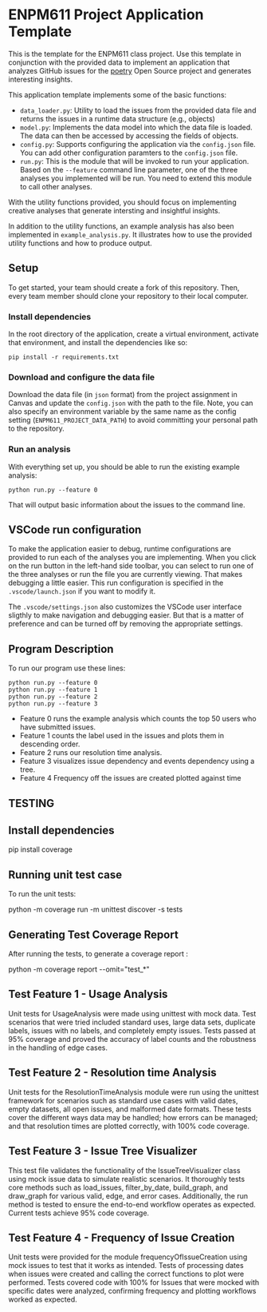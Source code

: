 # ENPM611 Project Application Template

This is the template for the ENPM611 class project. Use this template in conjunction with the provided data to implement an application that analyzes GitHub issues for the [poetry](https://github.com/python-poetry/poetry/issues) Open Source project and generates interesting insights.

This application template implements some of the basic functions:

- `data_loader.py`: Utility to load the issues from the provided data file and returns the issues in a runtime data structure (e.g., objects)
- `model.py`: Implements the data model into which the data file is loaded. The data can then be accessed by accessing the fields of objects.
- `config.py`: Supports configuring the application via the `config.json` file. You can add other configuration paramters to the `config.json` file.
- `run.py`: This is the module that will be invoked to run your application. Based on the `--feature` command line parameter, one of the three analyses you implemented will be run. You need to extend this module to call other analyses.

With the utility functions provided, you should focus on implementing creative analyses that generate intersting and insightful insights.

In addition to the utility functions, an example analysis has also been implemented in `example_analysis.py`. It illustrates how to use the provided utility functions and how to produce output.

## Setup

To get started, your team should create a fork of this repository. Then, every team member should clone your repository to their local computer. 


### Install dependencies

In the root directory of the application, create a virtual environment, activate that environment, and install the dependencies like so:

```
pip install -r requirements.txt
```

### Download and configure the data file

Download the data file (in `json` format) from the project assignment in Canvas and update the `config.json` with the path to the file. Note, you can also specify an environment variable by the same name as the config setting (`ENPM611_PROJECT_DATA_PATH`) to avoid committing your personal path to the repository.


### Run an analysis

With everything set up, you should be able to run the existing example analysis:

```
python run.py --feature 0
```

That will output basic information about the issues to the command line.


## VSCode run configuration

To make the application easier to debug, runtime configurations are provided to run each of the analyses you are implementing. When you click on the run button in the left-hand side toolbar, you can select to run one of the three analyses or run the file you are currently viewing. That makes debugging a little easier. This run configuration is specified in the `.vscode/launch.json` if you want to modify it.

The `.vscode/settings.json` also customizes the VSCode user interface sligthly to make navigation and debugging easier. But that is a matter of preference and can be turned off by removing the appropriate settings.

## Program Description

To run our program use these lines:
```
python run.py --feature 0
python run.py --feature 1
python run.py --feature 2
python run.py --feature 3
```

- Feature 0 runs the example analysis which counts the top 50 users who have submitted issues.
- Feature 1 counts the label used in the issues and plots them in descending order.
- Feature 2 runs our resolution time analysis.
- Feature 3 visualizes issue dependency and events dependency using a tree.
- Feature 4 Frequency off the issues are created 
plotted against time

## TESTING

## Install dependencies


pip install coverage



## Running unit test case
To run the unit tests:


python -m coverage run -m unittest discover -s tests



## Generating Test Coverage Report
After running the tests, to generate a coverage report :


python -m coverage report --omit="test_*"



## Test Feature 1 - Usage Analysis
Unit tests for UsageAnalysis were made using unittest with mock data. Test scenarios that were tried included standard uses, large data sets, duplicate labels, issues with no labels, and completely empty issues. Tests passed at 95% coverage and proved the accuracy of label counts and the robustness in the handling of edge cases.

## Test Feature 2 - Resolution time Analysis
Unit tests for the ResolutionTimeAnalysis module were run using the unittest framework for scenarios such as standard use cases with valid dates, empty datasets, all open issues, and malformed date formats. These tests cover the different ways data may be handled; how errors can be managed; and that resolution times are plotted correctly, with 100% code coverage. 

## Test Feature 3 - Issue Tree Visualizer
This test file validates the functionality of the IssueTreeVisualizer class using mock issue data to simulate realistic scenarios. It thoroughly tests core methods such as load_issues, filter_by_date, build_graph, and draw_graph for various valid, edge, and error cases. Additionally, the run method is tested to ensure the end-to-end workflow operates as expected. Current tests achieve 95% code coverage.

## Test Feature 4 - Frequency of Issue Creation
Unit tests were provided for the module frequencyOfIssueCreation using mock issues to test that it works as intended. Tests of processing dates when issues were created and calling the correct functions to plot were performed. Tests covered code with 100% for Issues that were mocked with specific dates were analyzed, confirming frequency and plotting workflows worked as expected.